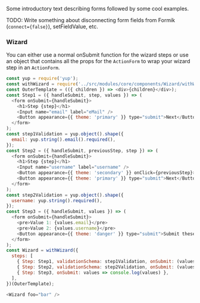 Some introductory text describing forms followed by some cool examples.

TODO: Write something about disconnecting form fields from Formik (`connect={false}`), setFieldValue, etc.

### Wizard

You can either use a normal onSubmit function for the wizard steps or use an object that contains all the props for the `ActionForm` to wrap your wizard step in an `ActionForm`.

```js
const yup = require('yup');
const withWizard = require('../src/modules/core/components/Wizard/withWizard').default;
const OuterTemplate = (({ children }) => <div>{children}</div>);
const Step1 = ({ handleSubmit, step, values }) => (
  <form onSubmit={handleSubmit}>
    <h1>Step {step}</h1>
    <Input name="email" label="eMail" />
    <Button appearance={{ theme: 'primary' }} type="submit">Next</Button>
  </form>
);
const step1Validation = yup.object().shape({
  email: yup.string().email().required(),
});
const Step2 = ({ handleSubmit, previousStep, step }) => (
  <form onSubmit={handleSubmit}>
    <h1>Step {step}</h1>
    <Input name="username" label="username" />
    <Button appearance={{ theme: 'secondary' }} onClick={previousStep}>Previous</Button>
    <Button appearance={{ theme: 'primary' }} type="submit">Next</Button>
  </form>
);
const step2Validation = yup.object().shape({
  username: yup.string().required(),
});
const Step3 = ({ handleSubmit, values }) => (
  <form onSubmit={handleSubmit}>
    <pre>Value 1: {values.email}</pre>
    <pre>Value 2: {values.username}</pre>
    <Button appearance={{ theme: 'danger' }} type="submit">Submit these values</Button>
  </form>
);
const Wizard = withWizard({
  steps: [
    { Step: Step1, validationSchema: step1Validation, onSubmit: (values, { nextStep }) => nextStep() },
    { Step: Step2, validationSchema: step2Validation, onSubmit: (values, { nextStep }) => nextStep() },
    { Step: Step3, onSubmit: values => console.log(values) },
  ],
})(OuterTemplate);

<Wizard foo="bar" />
```

